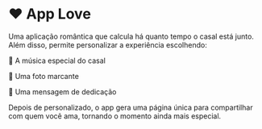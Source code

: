 # ❤️ App Love

Uma aplicação romântica que calcula há quanto tempo o casal está junto. Além disso, permite personalizar a experiência escolhendo:

🎵 A música especial do casal

📸 Uma foto marcante

💌 Uma mensagem de dedicação

Depois de personalizado, o app gera uma página única para compartilhar com quem você ama, tornando o momento ainda mais especial.
